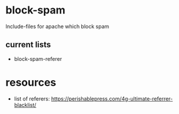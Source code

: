 # block-spam
Include-files for apache which block spam

## current lists
- block-spam-referer

# resources
- list of referers: https://perishablepress.com/4g-ultimate-referrer-blacklist/
